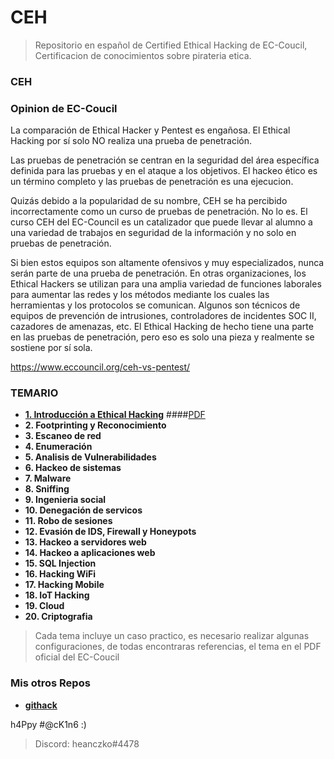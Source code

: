 # CEH

> Repositorio en español de Certified Ethical Hacking de EC-Coucil, Certificacion de conocimientos sobre pirateria etica.

### CEH
### Opinion de EC-Coucil

La comparación de Ethical Hacker y Pentest es engañosa. El Ethical Hacking por sí solo NO realiza una prueba de penetración.

Las pruebas de penetración se centran en la seguridad del área específica definida para las pruebas y en el ataque a los objetivos.
El hackeo ético es un término completo y las pruebas de penetración es una ejecucion.

Quizás debido a la popularidad de su nombre, CEH se ha percibido incorrectamente como un curso de pruebas de penetración. No lo es. El curso CEH del EC-Council es un catalizador que puede llevar al alumno a una variedad de trabajos en seguridad de la información y no solo en pruebas de penetración.

Si bien estos equipos son altamente ofensivos y muy especializados, nunca serán parte de una prueba de penetración. En otras organizaciones, los Ethical Hackers se utilizan para una amplia variedad de funciones laborales para aumentar las redes y los métodos mediante los cuales las herramientas y los protocolos se comunican. Algunos son técnicos de equipos de prevención de intrusiones, controladores de incidentes SOC II, cazadores de amenazas, etc. El Ethical Hacking de hecho tiene una parte en las pruebas de penetración, pero eso es solo una pieza y realmente se sostiene por sí sola.

https://www.eccouncil.org/ceh-vs-pentest/

### TEMARIO
* **[1. Introducción a Ethical Hacking](https://github.com/heanczko311299/CEH/tree/main/01)** ####[PDF](#)
* **2. Footprinting y Reconocimiento**
* **3. Escaneo de red**
* **4. Enumeración**
* **5. Analisis de Vulnerabilidades**
* **6. Hackeo de sistemas**
* **7. Malware**
* **8. Sniffing**
* **9. Ingenieria social**
* **10. Denegación de servicos**
* **11. Robo de sesiones**
* **12. Evasión de IDS, Firewall y Honeypots**
* **13. Hackeo a servidores web**
* **14. Hackeo a aplicaciones web**
* **15. SQL Injection**
* **16. Hacking WiFi**
* **17. Hacking Mobile**
* **18. IoT Hacking**
* **19. Cloud**
* **20. Criptografia**

> Cada tema incluye un caso practico, es necesario realizar algunas configuraciones, de todas encontraras referencias, el tema en el PDF oficial del EC-Coucil

### Mis otros Repos
* **[githack](https://github.com/heanczko311299/githack)**

h4Ppy #@cK1n6 :)
> Discord: heanczko#4478
